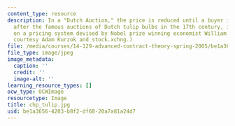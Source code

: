 ```yaml
---
content_type: resource
description: In a "Dutch Auction," the price is reduced until a buyer is found. Named
  after the famous auctions of Dutch tulip bulbs in the 17th century, it is based
  on a pricing system devised by Nobel prize winning economist William Vickrey. (Image
  courtesy Adam Kurzok and stock.xchng.)
file: /media/courses/14-129-advanced-contract-theory-spring-2005/be1a36564203b8f2df6820a7a81a24d7_chp_tulip.jpg
file_type: image/jpeg
image_metadata:
  caption: ''
  credit: ''
  image-alt: ''
learning_resource_types: []
ocw_type: OCWImage
resourcetype: Image
title: chp_tulip.jpg
uid: be1a3656-4203-b8f2-df68-20a7a81a24d7
---
```

